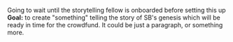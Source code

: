 Going to wait until the storytelling fellow is onboarded before setting this up
**Goal:** to create "something" telling the story of SB's genesis which will be ready in time for the crowdfund. It could be just a paragraph, or something more.